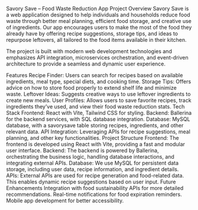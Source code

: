 Savory Save – Food Waste Reduction App
Project Overview
Savory Save is a web application designed to help individuals and households reduce food waste through better meal planning, efficient food storage, and creative use of ingredients. Our app encourages users to make the most of the food they already have by offering recipe suggestions, storage tips, and ideas to repurpose leftovers, all tailored to the food items available in their kitchen.

The project is built with modern web development technologies and emphasizes API integration, microservices orchestration, and event-driven architecture to provide a seamless and dynamic user experience.

Features
Recipe Finder: Users can search for recipes based on available ingredients, meal type, special diets, and cooking time.
Storage Tips: Offers advice on how to store food properly to extend shelf life and minimize waste.
Leftover Ideas: Suggests creative ways to use leftover ingredients to create new meals.
User Profiles: Allows users to save favorite recipes, track ingredients they’ve used, and view their food waste reduction stats.
Tech Stack
Frontend: React with Vite, Tailwind CSS for styling.
Backend: Ballerina for the backend services, with SQL database integration.
Database: MySQL database, with a savorysave table storing recipes, ingredients, and other relevant data.
API Integration: Leveraging APIs for recipe suggestions, meal planning, and other key functionalities.
Project Structure
Frontend: The frontend is developed using React with Vite, providing a fast and modular user interface.
Backend: The backend is powered by Ballerina, orchestrating the business logic, handling database interactions, and integrating external APIs.
Database: We use MySQL for persistent data storage, including user data, recipe information, and ingredient details.
APIs: External APIs are used for recipe generation and food-related data. This enables dynamic recipe suggestions based on user input.
Future Enhancements
Integration with food sustainability APIs for more detailed recommendations.
Real-time notifications for food expiration reminders.
Mobile app development for better accessibility.
